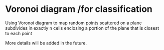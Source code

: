 # Voronoi diagram /for classification
Using Voronoi diagram to map random points scattered on a plane subdivides in exactly n cells enclosing a portion of the plane that is closest to each point

More details will be added in the future.
